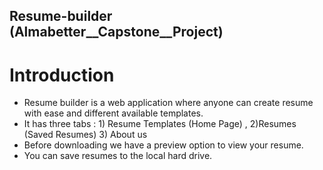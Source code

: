 ## Resume-builder (Almabetter__Capstone__Project)

# Introduction
* Resume builder is a web application where anyone can create resume with ease and different available templates.
* It has three tabs : 1) Resume Templates (Home Page) , 2)Resumes (Saved Resumes) 3) About us 
* Before downloading we have a preview option to view your resume.
* You can save resumes to the local hard drive.
